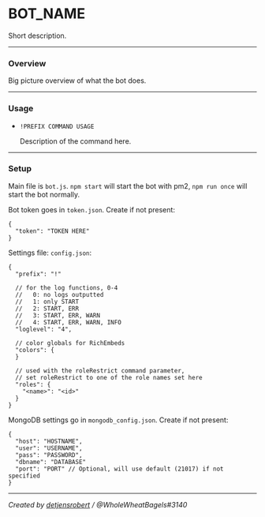 # BOT_NAME

Short description.

------------

### Overview

Big picture overview of what the bot does.

------------

### Usage
- `!PREFIX COMMAND USAGE`

	Description of the command here.

------------

### Setup
Main file is `bot.js`.  `npm start` will start the bot with pm2, `npm run once` will start the bot normally.

Bot token goes in `token.json`. Create if not present:
```
{
  "token": "TOKEN HERE"
}
```

Settings file: `config.json`:
```
{
  "prefix": "!"
  
  // for the log functions, 0-4
  //   0: no logs outputted
  //   1: only START
  //   2: START, ERR
  //   3: START, ERR, WARN
  //   4: START, ERR, WARN, INFO
  "loglevel": "4",
  
  // color globals for RichEmbeds
  "colors": {
  }
  
  // used with the roleRestrict command parameter,
  // set roleRestrict to one of the role names set here
  "roles": {
    "<name>": "<id>"
  }
}
```

MongoDB settings go in `mongodb_config.json`. Create if not present:
```
{
  "host": "HOSTNAME",
  "user": "USERNAME",
  "pass": "PASSWORD",
  "dbname": "DATABASE"
  "port": "PORT" // Optional, will use default (21017) if not specified
}
```

------------

*Created by [detjensrobert](https://github.com/detjensrobert/skeleton-bot) / @WholeWheatBagels#3140*
